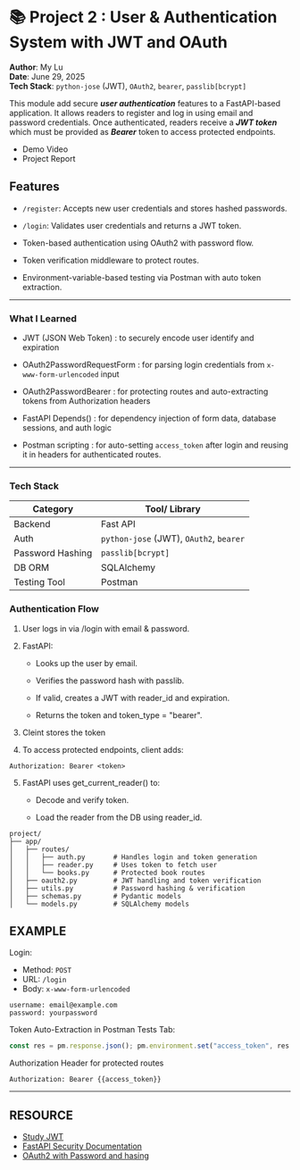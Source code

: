 # 📚 Project 2 : User & Authentication System with JWT and OAuth

**Author**: My Lu  
**Date**: June 29, 2025  
**Tech Stack**: `python-jose` (JWT), `OAuth2`, `bearer`, `passlib[bcrypt]`


This module add secure ***user authentication*** features to a FastAPI-based application. It allows readers to register and log in using email and password credentials. Once authenticated, readers receive a  ***JWT token*** which must be provided as ***Bearer*** token to access protected endpoints.

- Demo Video
- Project Report

## Features
- `/register`: Accepts new user credentials and stores hashed passwords.  

- `/login`: Validates user credentials and returns a JWT token.  

- Token-based authentication using OAuth2 with password flow.  

- Token verification middleware to protect routes.  

- Environment-variable-based testing via Postman with auto token extraction.  

---
### What I Learned
- JWT (JSON Web Token) : to securely encode user identify and expiration  

- OAuth2PasswordRequestForm : for parsing login credentials from `x-www-form-urlencoded` input  

- OAuth2PasswordBearer : for protecting routes and auto-extracting tokens from Authorization headers  

- FastAPI Depends() : for dependency injection of form data, database sessions, and auth logic

- Postman scripting  : for auto-setting `access_token` after login and reusing it in headers for authenticated routes.

---
### Tech Stack


| Category             | Tool/ Library |
| -------------        | ------------- |
|  Backend             | Fast API      |
|  Auth                |    `python-jose` (JWT), `OAuth2`, `bearer`  |
|  Password Hashing    |    `passlib[bcrypt]`|
|  DB ORM              | SQLAlchemy | 
| Testing Tool         | Postman |


### Authentication Flow
1. User logs in via /login with email & password.

2. FastAPI:
    - Looks up the user by email.

    - Verifies the password hash with passlib.

    - If valid, creates a JWT with reader_id and expiration.

    - Returns the token and token_type = "bearer".
3. Cleint stores the token
4. To access protected endpoints, client adds:
``` 
Authorization: Bearer <token>
```
5. FastAPI uses get_current_reader() to:

    - Decode and verify token.

    - Load the reader from the DB using reader_id.


``` 
project/
├── app/
│   ├── routes/
│   │   ├── auth.py       # Handles login and token generation
│   │   ├── reader.py     # Uses token to fetch user
│   │   └── books.py      # Protected book routes
│   ├── oauth2.py         # JWT handling and token verification
│   ├── utils.py          # Password hashing & verification
│   ├── schemas.py        # Pydantic models
│   └── models.py         # SQLAlchemy models

```

## EXAMPLE
Login:
- Method: `POST`
- URL: `/login`
- Body: `x-www-form-urlencoded`      
  
 
``` 
username: email@example.com
password: yourpassword
```

Token Auto-Extraction in Postman Tests Tab:
```javascript 
const res = pm.response.json(); pm.environment.set("access_token", res.access_token);
```

Authorization Header for protected routes
```
Authorization: Bearer {{access_token}}
```

---
## RESOURCE
- [Study JWT](https://youtu.be/7Q17ubqLfaM)
- [FastAPI Security Documentation](https://fastapi.tiangolo.com/tutorial/security/ ) 
- [OAuth2 with Password and hasing]( https://fastapi.tiangolo.com/tutorial/security/simple-oauth2/)
